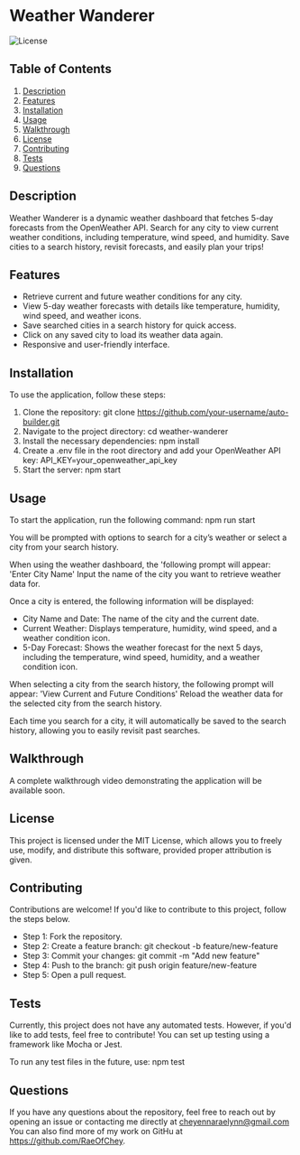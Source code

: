 # Weather Wanderer

![License](https://img.shields.io/badge/license-MIT-brightgreen.svg)

## Table of Contents
1. [Description](#description)
2. [Features](#features)
3. [Installation](#installation)
4. [Usage](#usage)
5. [Walkthrough](#walkthrough)
6. [License](#license)
7. [Contributing](#contributing)
8. [Tests](#tests)
9. [Questions](#questions)

## Description
Weather Wanderer is a dynamic weather dashboard that fetches 5-day forecasts from the OpenWeather API. Search for any city to view current weather conditions, including temperature, wind speed, and humidity. Save cities to a search history, revisit forecasts, and easily plan your trips!

## Features
- Retrieve current and future weather conditions for any city.
- View 5-day weather forecasts with details like temperature, humidity, wind speed, and weather icons.
- Save searched cities in a search history for quick access.
- Click on any saved city to load its weather data again.
- Responsive and user-friendly interface.

## Installation
To use the application, follow these steps:

1. Clone the repository: git clone https://github.com/your-username/auto-builder.git
2. Navigate to the project directory: cd weather-wanderer
3. Install the necessary dependencies: npm install
4. Create a .env file in the root directory and add your OpenWeather API key: API_KEY=your_openweather_api_key
5. Start the server: npm start

## Usage
To start the application, run the following command: npm run start

You will be prompted with options to search for a city’s weather or select a city from your search history.

When using the weather dashboard, the 'following prompt will appear: 'Enter City Name'
Input the name of the city you want to retrieve weather data for.

Once a city is entered, the following information will be displayed:
- City Name and Date: The name of the city and the current date.
- Current Weather: Displays temperature, humidity, wind speed, and a weather condition icon.
- 5-Day Forecast: Shows the weather forecast for the next 5 days, including the temperature, wind speed, humidity, and a weather condition icon.
  
When selecting a city from the search history, the following prompt will appear: 'View Current and Future Conditions'
Reload the weather data for the selected city from the search history.

Each time you search for a city, it will automatically be saved to the search history, allowing you to easily revisit past searches.

## Walkthrough
A complete walkthrough video demonstrating the application will be available soon.

## License
This project is licensed under the MIT License, which allows you to freely use, modify, and distribute this software, provided proper attribution is given.

## Contributing
Contributions are welcome!  If you'd like to contribute to this project, follow the steps below.

- Step 1: Fork the repository.
- Step 2: Create a feature branch: git checkout -b feature/new-feature
- Step 3: Commit your changes: git commit -m "Add new feature"
- Step 4: Push to the branch: git push origin feature/new-feature
- Step 5: Open a pull request.

## Tests
Currently, this project does not have any automated tests. However, if you'd like to add tests, feel free to contribute! You can set up testing using a framework like Mocha or Jest.

To run any test files in the future, use: npm test

## Questions
If you have any questions about the repository, feel free to reach out by opening an issue or contacting me directly at cheyennaraelynn@gmail.com You can also find more of my work on GitHu at https://github.com/RaeOfChey.
